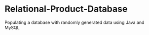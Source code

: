# Relational-Product-Database
Populating a database with randomly generated data using Java and MySQL

